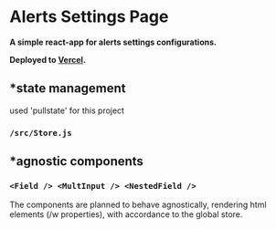# Alerts Settings Page

**A simple react-app for alerts settings configurations.**

**Deployed to [Vercel](https://alerts-settings.vercel.app/).**

## \*state management

used 'pullstate' for this project

### `/src/Store.js`

## \*agnostic components

### `<Field /> <MultInput /> <NestedField />`

The components are planned to behave agnostically, rendering html elements (/w properties), with accordance to the global store.

